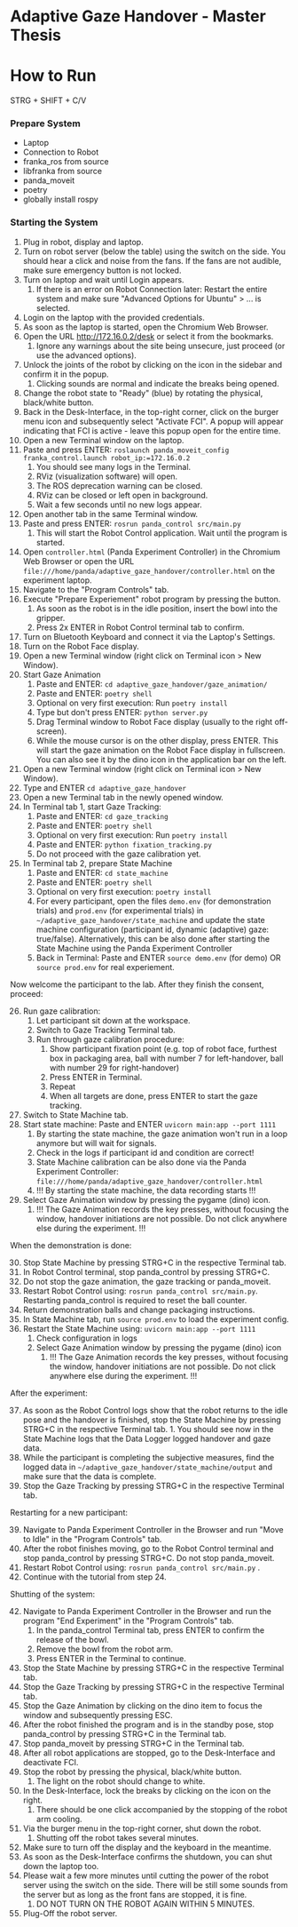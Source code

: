# Adaptive Gaze Handover - Master Thesis

# How to Run


STRG + SHIFT + C/V

### Prepare System
- Laptop
- Connection to Robot
- franka_ros from source
- libfranka from source
- panda_moveit
- poetry
- globally install rospy

### Starting the System
1. Plug in robot, display and laptop.
2. Turn on robot server (below the table) using the switch on the side. You should hear a click and noise from the fans. If the fans are not audible, make sure emergency button is not locked.
3. Turn on laptop and wait until Login appears.
   1. If there is an error on Robot Connection later: Restart the entire system and make sure "Advanced Options for Ubuntu" > ... is selected.
4. Login on the laptop with the provided credentials.
5. As soon as the laptop is started, open the Chromium Web Browser.
6. Open the URL http://172.16.0.2/desk or select it from the bookmarks.
   1. Ignore any warnings about the site being unsecure, just proceed (or use the advanced options).
7. Unlock the joints of the robot by clicking on the icon in the sidebar and confirm it in the popup.
   1. Clicking sounds are normal and indicate the breaks being opened.
8. Change the robot state to "Ready" (blue) by rotating the physical, black/white button.
9. Back in the Desk-Interface, in the top-right corner, click on the burger menu icon and subsequently select "Activate FCI". A popup will appear indicating that FCI is active - leave this popup open for the entire time.
10. Open a new Terminal window on the laptop.
11. Paste and press ENTER: `roslaunch panda_moveit_config franka_control.launch robot_ip:=172.16.0.2`
    1.  You should see many logs in the Terminal.
    2.  RViz (visualization software) will open.
    3.  The ROS deprecation warning can be closed.
    4.  RViz can be closed or left open in background.
    5.  Wait a few seconds until no new logs appear.
12. Open another tab in the same Terminal window.
13. Paste and press ENTER: `rosrun panda_control src/main.py`
    1.  This will start the Robot Control application. Wait until the program is started.
14. Open `controller.html` (Panda Experiment Controller) in the Chromium Web Browser or open the URL `file:///home/panda/adaptive_gaze_handover/controller.html` on the experiment laptop.
15. Navigate to the "Program Controls" tab.
16. Execute "Prepare Experiement" robot program by pressing the button.
    1.  As soon as the robot is in the idle position, insert the bowl into the gripper.
    2.  Press 2x ENTER in Robot Control terminal tab to confirm.
17. Turn on Bluetooth Keyboard and connect it via the Laptop's Settings.
18. Turn on the Robot Face display.
19. Open a new Terminal window (right click on Terminal icon > New Window).
20. Start Gaze Animation
    1.  Paste and ENTER: `cd adaptive_gaze_handover/gaze_animation/`
    2.  Paste and ENTER: `poetry shell`
    3.  Optional on very first execution: Run `poetry install`
    4.  Type but don't press ENTER: `python server.py`
    5.  Drag Terminal window to Robot Face display (usually to the right off-screen).
    6.  While the mouse cursor is on the other display, press ENTER. This will start the gaze animation on the Robot Face display in fullscreen. You can also see it by the dino icon in the application bar on the left.
21. Open a new Terminal window (right click on Terminal icon > New Window).
22. Type and ENTER `cd adaptive_gaze_handover`
23. Open a new Terminal tab in the newly opened window.
24. In Terminal tab 1, start Gaze Tracking:
    1.  Paste and ENTER: `cd gaze_tracking`
    2.  Paste and ENTER: `poetry shell`
    3.  Optional on very first execution: Run `poetry install`
    4.  Paste and ENTER: `python fixation_tracking.py`
    5.  Do not proceed with the gaze calibration yet.
25. In Terminal tab 2, prepare State Machine
    1.  Paste and ENTER: `cd state_machine`
    2.  Paste and ENTER: `poetry shell`
    3.  Optional on very first execution: `poetry install`
    4.  For every participant, open the files `demo.env` (for demonstration trials) and `prod.env` (for experimental trials) in `~/adaptive_gaze_handover/state_machine` and update the state machine configuration (participant id, dynamic (adaptive) gaze: true/false). Alternatively, this can be also done after starting the State Machine using the Panda Experiment Controller 
    5.  Back in Terminal: Paste and ENTER `source demo.env` (for demo) OR `source prod.env` for real experiement.

Now welcome the participant to the lab.
After they finish the consent, proceed:

26.  Run gaze calibration:
     1.   Let participant sit down at the workspace.
     2.   Switch to Gaze Tracking Terminal tab.
     3.   Run through gaze calibration procedure:
          1.   Show participant fixation point (e.g. top of robot face, furthest box in packaging area, ball with number 7 for left-handover, ball with number 29 for right-handover)
          2.   Press ENTER in Terminal.
          3.   Repeat
          4.   When all targets are done, press ENTER to start the gaze tracking.
27.  Switch to State Machine tab.
28.  Start state machine: Paste and ENTER `uvicorn main:app --port 1111`
        1. By starting the state machine, the gaze animation won't run in a loop anymore but will wait for signals.
        2. Check in the logs if participant id and condition are correct!
        3. State Machine calibration can be also done via the Panda Experiment Controller: `file:///home/panda/adaptive_gaze_handover/controller.html`
        4. !!! By starting the state machine, the data recording starts !!!
29. Select Gaze Animation window by pressing the pygame (dino) icon.
    1.  !!! The Gaze Animation records the key presses, without focusing the window, handover initiations are not possible. Do not click anywhere else during the experiment. !!!

When the demonstration is done:

30. Stop State Machine by pressing STRG+C in the respective Terminal tab.
31. In Robot Control terminal, stop panda_control by pressing STRG+C.
32. Do not stop the gaze animation, the gaze tracking or panda_moveit.
33. Restart Robot Control using: `rosrun panda_control src/main.py`. Restarting panda_control is required to reset the ball counter.
34. Return demonstration balls and change packaging instructions.
35. In State Machine tab, run `source prod.env` to load the experiment config.
36. Restart the State Machine using: `uvicorn main:app --port 1111`
    1.  Check configuration in logs
    2.  Select Gaze Animation window by pressing the pygame (dino) icon
        1.  !!! The Gaze Animation records the key presses, without focusing the window, handover initiations are not possible. Do not click anywhere else during the experiment. !!!

After the experiment:

37.  As soon as the Robot Control logs show that the robot returns to the idle pose and the handover is finished, stop the State Machine by pressing STRG+C in the respective Terminal tab.
    1.  You should see now in the State Machine logs that the Data Logger logged handover and gaze data.
38. While the participant is completing the subjective measures, find the logged data in `~/adaptive_gaze_handover/state_machine/output` and make sure that the data is complete.
39. Stop the Gaze Tracking by pressing STRG+C in the respective Terminal tab.

Restarting for a new participant:

39. Navigate to Panda Experiment Controller in the Browser and run "Move to Idle" in the "Program Controls" tab.
40. After the robot finishes moving, go to the Robot Control terminal and stop panda_control by pressing STRG+C. Do not stop panda_moveit.
41. Restart Robot Control using: `rosrun panda_control src/main.py` .
42. Continue with the tutorial from step 24.

Shutting of the system:

42. Navigate to Panda Experiment Controller in the Browser and run the program "End Experiment" in the "Program Controls" tab.
    1.  In the panda_control Terminal tab, press ENTER to confirm the release of the bowl.
    2.  Remove the bowl from the robot arm.
    3.  Press ENTER in the Terminal to continue.
43. Stop the State Machine by pressing STRG+C in the respective Terminal tab.
44. Stop the Gaze Tracking by pressing STRG+C in the respective Terminal tab.
45. Stop the Gaze Animation by clicking on the dino item to focus the window and subsequently pressing ESC.
46. After the robot finished the program and is in the standby pose, stop panda_control by pressing STRG+C in the Terminal tab.
47. Stop panda_moveit by pressing STRG+C in the Terminal tab.
48. After all robot applications are stopped, go to the Desk-Interface and deactivate FCI.
49. Stop the robot by pressing the physical, black/white button.
    1.  The light on the robot should change to white.
50. In the Desk-Interface, lock the breaks by clicking on the icon on the right.
    1.  There should be one click accompanied by the stopping of the robot arm cooling.
51. Via the burger menu in the top-right corner, shut down the robot.
    1.  Shutting off the robot takes several minutes.
52. Make sure to turn off the display and the keyboard in the meantime.
53. As soon as the Desk-Interface confirms the shutdown, you can shut down the laptop too.
54. Please wait a few more minutes until cutting the power of the robot server using the switch on the side. There will be still some sounds from the server but as long as the front fans are stopped, it is fine.
    1.  DO NOT TURN ON THE ROBOT AGAIN WITHIN 5 MINUTES.
55. Plug-Off the robot server.
